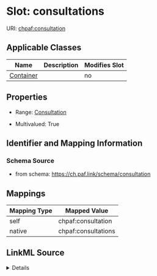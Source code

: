 

# Slot: consultations



URI: [chpaf:consultation](https://ch.paf.link/consultation)



<!-- no inheritance hierarchy -->





## Applicable Classes

| Name | Description | Modifies Slot |
| --- | --- | --- |
| [Container](Container.md) |  |  no  |







## Properties

* Range: [Consultation](Consultation.md)

* Multivalued: True





## Identifier and Mapping Information







### Schema Source


* from schema: https://ch.paf.link/schema/consultation




## Mappings

| Mapping Type | Mapped Value |
| ---  | ---  |
| self | chpaf:consultation |
| native | chpaf:consultations |




## LinkML Source

<details>
```yaml
name: consultations
from_schema: https://ch.paf.link/schema/consultation
rank: 1000
slot_uri: chpaf:consultation
alias: consultations
domain_of:
- Container
range: Consultation
multivalued: true
inlined: true
inlined_as_list: true

```
</details>